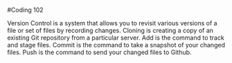 #Coding 102 

Version Control is a system that allows you to revisit various versions of a file or set of files by recording changes.
Cloning is creating a copy of an existing Git repository from a particular server.
Add is the command to track and stage files.
Commit is the command to take a snapshot of your changed files.
Push is the command to send your changed files to Github.
